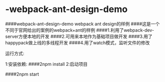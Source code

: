 # -webpack-ant-design-demo
####webpack-ant-design-demo webpack ant design的样例
####这是一个不同于官网给出的案例的webpack+ant的样例
####1.利用了webpack-dev-server方便本地的开发
####2.可用来本地作为基础项目做开发
####3.用了happypack做上线的多线程开发
####4.用了watch模式，监听文件的修改

运行方式:

1:安装依赖:
####2npm install
2:启动项目

####2npm start


